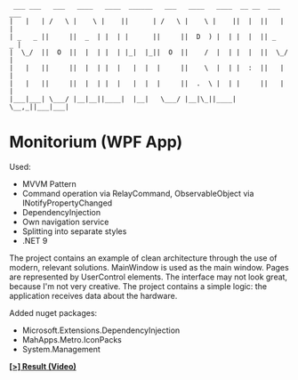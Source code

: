 ```
 ___ ___   ___   ____   ____  ______   ___   ____   ____  __ __  ___ ___ 
|   |   | /   \ |    \ |    ||      | /   \ |    \ |    ||  |  ||   |   |
| _   _ ||     ||  _  | |  | |      ||     ||  D  ) |  | |  |  || _   _ |
|  \_/  ||  O  ||  |  | |  | |_|  |_||  O  ||    /  |  | |  |  ||  \_/  |
|   |   ||     ||  |  | |  |   |  |  |     ||    \  |  | |  :  ||   |   |
|   |   ||     ||  |  | |  |   |  |  |     ||  .  \ |  | |     ||   |   |
|___|___| \___/ |__|__||____|  |__|   \___/ |__|\_||____| \__,_||___|___|
```
                                          
# Monitorium (WPF App)

Used:
- MVVM Pattern
- Command operation via RelayCommand, ObservableObject via INotifyPropertyChanged
- DependencyInjection
- Own navigation service
- Splitting into separate styles
- .NET 9

The project contains an example of clean architecture through the use of modern, relevant solutions. MainWindow is used as the main window. Pages are represented by UserControl elements. The interface may not look great, because I'm not very creative. The project contains a simple logic: the application receives data about the hardware.

Added nuget packages:
- Microsoft.Extensions.DependencyInjection
- MahApps.Metro.IconPacks
- System.Management

[**[>] Result (Video)**](https://youtu.be/1lxdulQuZ-M)
